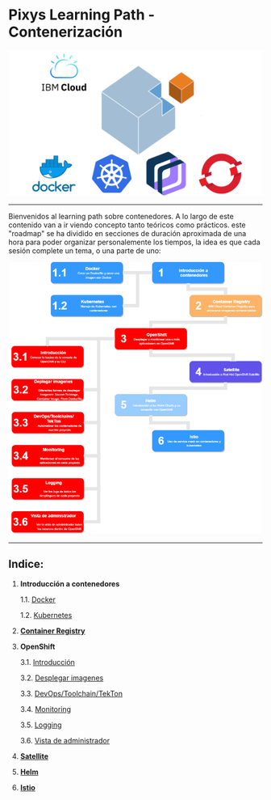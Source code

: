 # Pixys Learning Path - Contenerización

![dojo logo](images/logo_dojo.png)

---

Bienvenidos al learning path sobre contenedores. A lo largo de este contenido van a ir viendo concepto tanto teóricos como prácticos. este "roadmap" se ha dividido en secciones de duración aproximada de una hora para poder organizar personalemente los tiempos, la idea es que cada sesión complete un tema, o una parte de uno:

![roadmap](images/roadmap.png)

---
  

## Indice:

1. **Introducción a contenedores**
    
    1.1. [Docker](pages/1/docker.md#docker)
    
    1.2. [Kubernetes](pages/1/kubernetes.md#kubernetes)

2. [**Container Registry**](pages/2/container_registry.md#container-registry)


3. **OpenShift**
    
    3.1. [Introducción](pages/3/openshift.md#openshift)

    3.2. [Desplegar imagenes](pages/3/3.2/desplegar_imagenes.md#desplegar-imagenes)

    3.3. [DevOps/Toolchain/TekTon](pages/3/3.3/devops.md#devops,-toolchains-&-tekton)

    3.4. [Monitoring](pages/3/3.4/monitoring.md#monitoring)

    3.5. [Logging](pages/3/3.5/logging.md#logging)

    3.6. [Vista de administrador](pages/3/3.6/vista_de_administrador.md#vista-de-administrador)

4. [**Satellite**](pages/4/satellite.md#satellite)

5. [**Helm**](pages/5/helm.md#helm)

6. [**Istio**](pages/6/istio.md#istio)